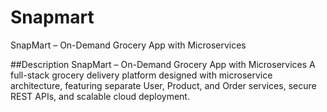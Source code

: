 # Snapmart
SnapMart – On-Demand Grocery App with Microservices

##Description 
SnapMart – On-Demand Grocery App with Microservices
A full-stack grocery delivery platform designed with microservice architecture, featuring separate User, Product, and Order services, secure REST APIs, and scalable cloud deployment.
